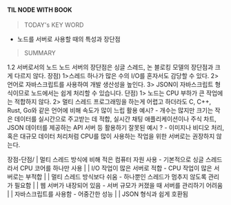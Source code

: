#### TIL NODE WITH BOOK

> TODAY's KEY WORD

- 노드를 서버로 사용할 때의 특성과 장단점

> SUMMARY

1.2 서버로서의 노드
노드 서버의 장단점은 싱글 스레드, 논 블로킹 모델의 장단점과 크게 다르지 않다.
장점) 1>스레드 하나가 많은 수의 I/O를 혼자서도 감당할 수 있다. 2> 언어로 자바스크립트를 사용하여 개발 생산성을 높인다. 3> JSON이 자바스크립트 형식이므로 노드에서는 쉽게 처리할 수 있습니다.
단점) 1> 노드는 CPU 부하가 큰 작업에는 적합하지 않다. 2> 멀티 스레드 프로그래밍을 하는게 어렵고 하더라도 C, C++, Rust, Go와 같은 언어에 비해 속도가 많이 느립
활용 예시? - 개수는 많지만 크기는 작은 데이터를 실시간으로 주고받는 데 적합, 실시간 채팅 애플리케이션이나 주식 차트, JSON 데이터를 제공하는 API 서버 등
활용하기 잘못된 예시 ? - 이미지나 비디오 처리, 혹은 대규모 데이터 처리처럼 CPU를 많이 사용하는 작업을 위한 서버로는 권장하지 않는다.

장점-단점/
| 멀티 스레드 방식에 비해 적은 컴퓨터 자원 사용 - 기본적으로 싱글 스레드라서 CPU 코어를 하나만 사용 |
| I/O 작업이 많은 서버로 적합 - CPU 작업이 많은 서버로는 부적합 |
| 멀티 스레드 방식보다 쉬움 - 하나뿐인 스레드가 멈추지 않도록 관리가 필요함 |
| 웹 서버가 내장되어 있음 - 서버 규모가 커졌을 때 서버를 관리하기 어려움 |
| 자바스크립트를 사용함 - 어중간한 성능 |
| JSON 형식과 쉽게 호환됨
